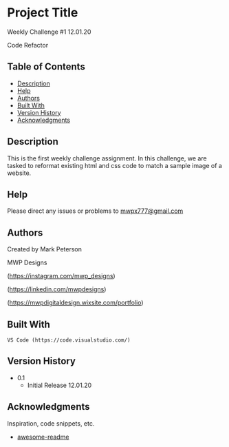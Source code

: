 # Project Title

Weekly Challenge #1 12.01.20

Code Refactor


## Table of Contents
- [Description](#description)
- [Help](#Help)
- [Authors](#Authors)
- [Built With](#Built-With)
- [Version History](#Version-History)
- [Acknowledgments](#Acknowledgments)

## Description

This is the first weekly challenge assignment.  In this challenge, we are tasked to reformat existing html and css code to match a sample image of a website.

## Help

Please direct any issues or problems to mwpx777@gmail.com

## Authors

 Created by Mark Peterson

 MWP Designs
 
 (https://instagram.com/mwp_designs)
 
 (https://linkedin.com/mwpdesigns)
 
 (https://mwpdigitaldesign.wixsite.com/portfolio)

## Built With

	VS Code (https://code.visualstudio.com/)

## Version History

* 0.1
    * Initial Release 12.01.20


## Acknowledgments

Inspiration, code snippets, etc.
* [awesome-readme](https://github.com/matiassingers/awesome-readme)
